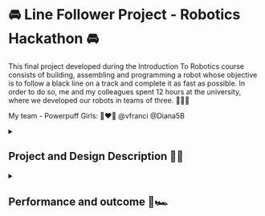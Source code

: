 # 🚘 Line Follower Project - Robotics Hackathon 🚘

This final project developed during the Introduction To Robotics course consists of building, assembling and programming a robot whose objective is to follow a black line on a track and complete it as fast as possible. In order to do so, me and my colleagues spent 12 hours at the university, where we developed our robots in teams of three. 🙊🙈🙉

My team - Powerpuff Girls: 💙❤️💚
@vfranci
@Diana5B

<details>
<summary><h2>Project and Design Description 📏📝</h2></summary>

### Project components: 🛠️
- Arduino Uno
- Power source: LiPo battery
- Two wheels
- QTR-8A reflectance sensor
- Ball caster
- L293D motor driver
- Two DC motors
- Medium breadboard
- Wires (M - F, F - F), zip-ties, screws as needed

For the chassis we cut into a foam board after measuring an apropriate distance between the wheels and for the sensor. We secured the breadboard,the Arduino board and the motors using zip-ties. 

### Requirements ⏲️

Minimum requirements for the project were to have the robot finish the line follower track, including the curved lines. To achieve maximum grade, the course had to be finished in under 20 seconds and, upon starting, the sensor had to be calibrated using automatic motor movement. 🏎

### Software implementation 💻

The robot calibrated its sensor by moving left and right in order to recognize the black line it had to follow. The movement behaviour was determined by using a proportional-integrative-derivative controller. We started with a simple code provided by our teacher in which we had to alter the kp, ki, and kd values to achieve the desired movement. We started by assigning random values to the proportional constant in order to observe the behaviour. Once the robot was able to take the turns without overshooting, we began updating the kd value to smooth the wobble. 

The final values were:
kp = 4.3;
ki = 0.000;
kd = 23.2;

Afterwards, we implemented the automatic calibration and juggled the tresholds for the error and motor speed values.

</details>

<details>
<summary><h2>Performance and outcome 🏁🏎️</h2></summary>

Final setup of the car: 
![Car](https://github.com/lemnaruamedeea/LineFollowerProject/blob/main/LineFollower/Car.jpg?raw=true)

  <img src="https://github.com/lemnaruamedeea/LineFollowerProject/blob/main/LineFollower/Car.jpg?raw=true" alt="Empty" width="1000" />

When presenting our design, the lowest time recorded for completing the track was 17.871 seconds. 🎉🎊

Performance video on [YouTube](https://youtube.com/shorts/aUqb2nQzOtc?si=vIdgjRWChrSpdg4H).

</details>
